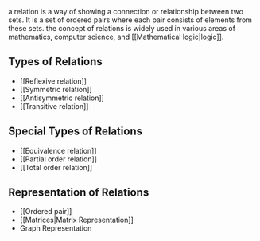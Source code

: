 a relation is a way of showing a connection or relationship between two sets. It is a set of ordered pairs where each pair consists of elements from these sets. the concept of relations is widely used in various areas of mathematics, computer science, and [[Mathematical logic|logic]].

## Types of Relations

- [[Reflexive relation]]
- [[Symmetric relation]]
- [[Antisymmetric relation]]
- [[Transitive relation]]

## Special Types of Relations

- [[Equivalence relation]]
- [[Partial order relation]]
- [[Total order relation]]

## Representation of Relations

- [[Ordered pair]]
- [[Matrices|Matrix Representation]]
- Graph Representation